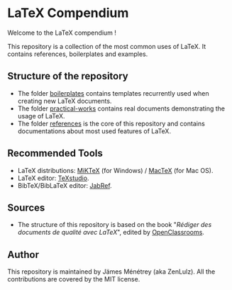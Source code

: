 # LaTeX Compendium

Welcome to the LaTeX compendium !

This repository is a collection of the most common uses of LaTeX. It contains references, boilerplates and examples.

## Structure of the repository

- The folder [boilerplates](tree/master/boilerplates) contains templates recurrently used when creating new LaTeX documents.
- The folder [practical-works](tree/master/practical-works) contains real documents demonstrating the usage of LaTeX.
- The folder [references](tree/master/references) is the core of this repository and contains documentations about most used features of LaTeX.

## Recommended Tools

- LaTeX distributions: [MiKTeX](http://miktex.org/) (for Windows) / [MacTeX](https://tug.org/mactex/) (for Mac OS).
- LaTeX editor: [TeXstudio](http://www.texstudio.org/).
- BibTeX/BibLaTeX editor: [JabRef](https://www.jabref.org/).

## Sources

- The structure of this repository is based on the book "_Rédiger des documents de qualité avec LaTeX_", edited by [OpenClassrooms](https://openclassrooms.com/courses/redigez-des-documents-de-qualite-avec-latex).

## Author

This repository is maintained by Jämes Ménétrey (aka ZenLulz). All the contributions are covered by the MIT license.